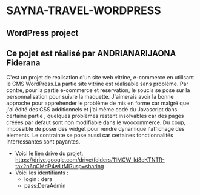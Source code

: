 # SAYNA-TRAVEL-WORDPRESS
## WordPress project

## Ce pojet est réalisé par ANDRIANARIJAONA Fiderana

C'est un projet de realisation d'un site web vitrine,
e-commerce en utilisant le CMS WordPress.La partie site vitrine est réalisable sans problème. Par contre, 
pour la partie e-commerce et reservation, le soucis se pose sur la personnalisation pour suivre la maquette.
J'aimerais avoir la bonne approche pour apprehender le problème de mis en forme car malgré que j'ai édité des CSS 
additionnels et j'ai même codé du Javascript dans certaine partie , quelques problèmes restent insolvables car 
des pages créées par defaut sont non modifiable dans le woocommerce. Du coup, impossible de poser des widget 
pour rendre dynamique l'affichage des élements. Le contrainte se pose aussi car certaines fonctionnalités interressantes 
sont payantes.

- Voici le lien drive du projet: https://drive.google.com/drive/folders/11MCW_ld8cKTNTR-tax2n6qCMdP4wLtMI?usp=sharing
- Voici les identifiants :
    - login : dera	
    - pass:DeraAdmin
